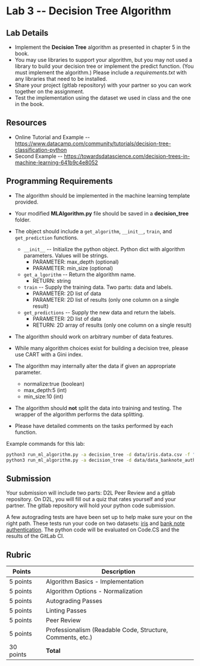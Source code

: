 #  Lab 3 -- Decision Tree Algorithm

## Lab Details

* Implement the __Decision Tree__ algorithm as presented in chapter 5 in the book.
* You may use libraries to support your algorithm, but you may not used a library to build your decision tree or implement the predict function. (You must implement the algorithm.) Please include a _requirements.txt_ with any libraries that need to be installed.
* Share your project (gitlab repository) with your partner so you can work together on the assignment.
* Test the implementation using the dataset we used in class and the one in the book.

## Resources

* Online Tutorial and Example -- <https://www.datacamp.com/community/tutorials/decision-tree-classification-python>
* Second Example -- <https://towardsdatascience.com/decision-trees-in-machine-learning-641b9c4e8052>

## Programming Requirements

* The algorithm should be implemented in the machine learning template provided.

* Your modified __MLAlgorithm.py__ file should be saved in a __decision_tree__ folder.

* The object should include a `get_algorithm`, `__init__`, `train`, and `get_prediction` functions.
  * `__init__` -- Initialize the python object. Python dict with algorithm parameters. Values will be strings.
    * PARAMETER: max_depth (optional)
    * PARAMETER: min_size (optional)
  * `get_a_lgorithm` -- Return the algorithm name.
    * RETURN: string
  * `train` -- Supply the training data. Two parts: data and labels.
    * PARAMETER: 2D list of data
    * PARAMETER: 2D list of results (only one column on a single result)
  * `get_predictions` -- Supply the new data and return the labels.
    * PARAMETER: 2D list of data
    * RETURN: 2D array of results (only one column on a single result)

* The algorithm should work on arbitrary number of data features.

* While many algorithm choices exist for building a decision tree, please use CART with a Gini index.

* The algorithm may internally alter the data if given an appropriate parameter.

  * normalize:true (boolean)
  * max_depth:5 (int)
  * min_size:10 (int)

* The algorithm should __not__ split the data into training and testing.
  The wrapper of the algorithm performs the data splitting.

* Please have detailed comments on the tasks performed by each function.

Example commands for this lab:

```sh
python3 run_ml_algorithm.py -a decision_tree -d data/iris.data.csv -f "4"
python3 run_ml_algorithm.py -a decision_tree -d data/data_banknote_authentication.txt -f "4" -p "max_depth:5|min_size:10"
```

## Submission

Your submission will include two parts: D2L Peer Review and a gitlab repository.
On D2L, you will fill out a quiz that rates yourself and your partner.
The gitlab repository will hold your python code submission.

A few autograding tests are have been set up to help make sure your on the right path.
These tests run your code on two datasets: [iris](https://archive.ics.uci.edu/ml/datasets/iris) and [bank note authentication](https://archive.ics.uci.edu/ml/datasets/banknote+authentication).
The python code will be evaluated on Code.CS and the results of the GitLab CI.

## Rubric

Points      |   | Description
----------- | - | ------------------
  5 points  |   | Algorithm Basics - Implementation
  5 points  |   | Algorithm Options - Normalization
  5 points  |   | Autograding Passes
  5 points  |   | Linting Passes
  5 points  |   | Peer Review
  5 points  |   | Professionalism (Readable Code, Structure, Comments, etc.)
 30 points  |   | __**Total**__
